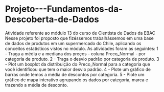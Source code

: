 # Projeto---Fundamentos-da-Descoberta-de-Dados
Atividade referente ao módulo 13 do curso de Cientista de Dados da EBAC
Nesse projeto foi proposto que fizéssemos trabalhássemos em uma base de dados de produtos em um supermercado do Chile, aplicando os conceitos estatísticos vistos no módulo.
As atividades foram as seguintes:
1 - Traga a média e a mediana dos preços - coluna Preco_Normal - por categoria de produto.
2 - Traga o desvio padrão por categoria de produto.
3 - Plot um boxplot da distribuição do Preco_Normal para a categoria que você identificou que tem o maior desvio padrão.
4 - Plote um gráfico de barras onde temos a média de descontos por categoria.
5 - Plote um gráfico de mapa interativo agrupando os dados por categoria, marca e trazendo a média de desconto.
